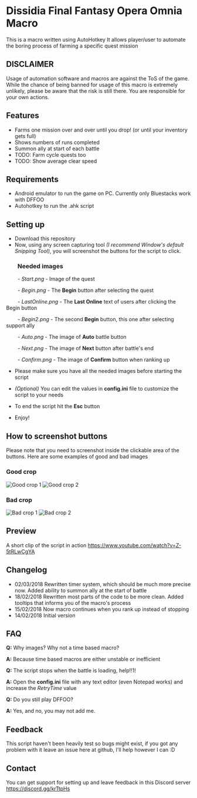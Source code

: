 # Dissidia Final Fantasy Opera Omnia Macro

This is a macro written using AutoHotkey
It allows player/user to automate the boring process of farming a specific quest mission

## DISCLAIMER
Usage of automation software and macros are against the ToS of the game. While the chance of being banned for usage of this macro is extremely unlikely, please be aware that the risk is still there. You are responsible for your own actions.

## Features
- Farms one mission over and over until you drop! (or until your inventory gets full)
- Shows numbers of runs completed
- Summon ally at start of each battle
- TODO: Farm cycle quests too
- TODO: Show average clear speed

## Requirements
- Android emulator to run the game on PC.  Currently only Bluestacks work with DFFOO
- Autohotkey to run the .ahk script


## Setting up
- Download this repository
- Now, using any screen capturing tool *(I recommend Window's default Snipping Tool)*, you will screenshot the buttons for the script to click.
### &nbsp;&nbsp;&nbsp;&nbsp;&nbsp;&nbsp;&nbsp;&nbsp;Needed images
&nbsp;&nbsp;&nbsp;&nbsp;&nbsp;&nbsp;&nbsp;&nbsp;- *Start.png* - Image of the quest

&nbsp;&nbsp;&nbsp;&nbsp;&nbsp;&nbsp;&nbsp;&nbsp;- *Begin.png* - The **Begin** button after selecting the quest

&nbsp;&nbsp;&nbsp;&nbsp;&nbsp;&nbsp;&nbsp;&nbsp;- *LastOnline.png* - The  **Last Online** text of users after clicking the Begin button

&nbsp;&nbsp;&nbsp;&nbsp;&nbsp;&nbsp;&nbsp;&nbsp;- *Begin2.png* - The second **Begin** button, this one after selecting support ally

&nbsp;&nbsp;&nbsp;&nbsp;&nbsp;&nbsp;&nbsp;&nbsp;- *Auto.png* - The image of **Auto** battle button

&nbsp;&nbsp;&nbsp;&nbsp;&nbsp;&nbsp;&nbsp;&nbsp;- *Next.png* - The image of **Next** button after battle's end

&nbsp;&nbsp;&nbsp;&nbsp;&nbsp;&nbsp;&nbsp;&nbsp;- *Confirm.png* - The image of **Confirm** button when ranking up

- Please make sure you have all the needed images before starting the script

- *(Optional)* You can edit the values in **config.ini** file to customize the script to your needs

- To end the script hit the **Esc** button

- Enjoy!


## How to screenshot buttons
Please note that you need to screenshot inside the clickable area of the buttons. Here are some examples of good and bad images
### Good crop
![Good crop 1](https://raw.githubusercontent.com/ShadowProgr/DFFOO-Macro/master/tutorial/GoodExample1.png)
![Good crop 2](https://raw.githubusercontent.com/ShadowProgr/DFFOO-Macro/master/tutorial/GoodExample2.png)
### Bad crop
![Bad crop 1](https://raw.githubusercontent.com/ShadowProgr/DFFOO-Macro/master/tutorial/BadExample1.png)
![Bad crop 2](https://raw.githubusercontent.com/ShadowProgr/DFFOO-Macro/master/tutorial/BadExample2.png)


## Preview
A short clip of the script in action https://www.youtube.com/watch?v=Z-5tRLwCgYA


## Changelog
- 02/03/2018 Rewritten timer system, which should be much more precise now. Added ability to summon ally at the start of battle
- 18/02/2018 Rewritten most parts of the code to be more clean. Added tooltips that informs you of the macro's process
- 15/02/2018 Now macro continues when you rank up instead of stopping
- 14/02/2018 Initial version


## FAQ
**Q:** Why images? Why not a time based macro?

**A:** Because time based macros are either unstable or inefficient

**Q:** The script stops when the battle is loading, help!!1!

**A:** Open the **config.ini** file with any text editor (even Notepad works) and increase the *RetryTime* value

**Q:** Do you still play DFFOO?

**A:** Yes, and no, you may not add me.


## Feedback
This script haven't been heavily test so bugs might exist, if you got any problem with it leave an issue here at github, I'll help however I can :D


## Contact

You can get support for setting up and leave feedback in this Discord server https://discord.gg/krTtpHs
